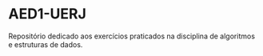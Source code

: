 # AED1-UERJ
Repositório dedicado aos exercícios praticados na disciplina de algoritmos e estruturas de dados.

